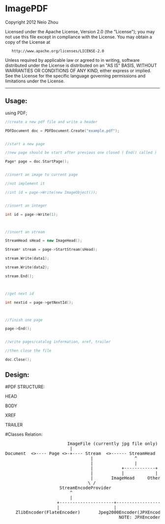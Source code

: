 

ImagePDF
==============================

   Copyright 2012 Neio Zhou

   Licensed under the Apache License, Version 2.0 (the "License");
   you may not use this file except in compliance with the License.
   You may obtain a copy of the License at

       http://www.apache.org/licenses/LICENSE-2.0

   Unless required by applicable law or agreed to in writing, software
   distributed under the License is distributed on an "AS IS" BASIS,
   WITHOUT WARRANTIES OR CONDITIONS OF ANY KIND, either express or implied.
   See the License for the specific language governing permissions and
   limitations under the License.

---------------------------------------

Usage:
---------------


using PDF;

```C++
//create a new pdf file and write a header

PDFDocument doc = PDFDocument.Create("example.pdf");


//start a new page

//new page should be start after previous one closed ( End() called )

Page* page = doc.StartPage();


//insert an image to current page

//not implement it

//int id = page->Write(new ImageObject());


//insert an integer

int id = page->Write(1);



//insert an stream

StreamHead sHead = new ImageHead();

Stream* stream = page->StartStream(sHead);

stream.Write(data1);

stream.Write(data2);

stream.End();



//get next id

int nextid = page->getNextId();



//finish one page

page->End();


//write pages/catalog information, xref, trailer

//then close the file

doc.Close();

```

Design:
----------------


#PDF STRUCTURE:

HEAD

BODY

XREF

TRAILER


#Classes Relation:

<pre>
                        ImageFile (currently jpg file only)
                         |
Document  <>---- Page <>-+---- Stream  <>------ StreamHead
                                 |                ^
                                 |                |
                                 |           +------------+
                                 |           |            |
                                 |       ImageHead     OtherHead
                                \ /
                     StreamEncodeProvider
                         ^
                         |
                    +---------------------+------------------------(to be extended)
                    |                     |
    ZlibEncoder(FlateEncoder)       Jpeg2000Encoder(JPXEncoder)
	                                        NOTE: JPXEncoder may write the data to a temporary file and then transform to JPEG2000 
</pre>                                        




